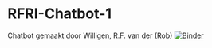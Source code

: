 # RFRI-Chatbot-1
Chatbot gemaakt door Willigen, R.F. van der (Rob)
[![Binder](https://mybinder.org/badge_logo.svg)](https://mybinder.org/v2/gh/0957822/RFRI-Chatbot-1/HEAD?labpath=chatbot1%20van%20Rob%20Indra%20Doerga.ipynb)
